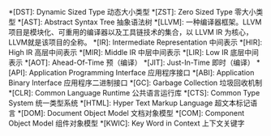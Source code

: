 *[DST]: Dynamic Sized Type 动态大小类型
*[ZST]: Zero Sized Type 零大小类型
*[AST]: Abstract Syntax Tree 抽象语法树
*[LLVM]: 一种编译器框架。LLVM 项目是模块化、可重用的编译器以及工具链技术的集合，以 LLVM IR 为核心，LLVM就是该项目的全称。
*[IR]: Intermediate Representation 中间表示
*[HIR]: High IR 高层中间表示
*[MIR]: Middle IR 中层中间表示
*[LIR]: Low IR 底层中间表示
*[AOT]: Ahead-Of-Time 预（编译）
*[JIT]: Just-In-Time 即时（编译）
*[API]: Application Programming Interface 应用程序接口
*[ABI]: Application Binary Interface 应用程序二进制接口
*[GC]: Garbage Collection 垃圾回收机制
*[CLR]: Common Language Runtime 公共语言运行库
*[CTS]: Common Type System 统一类型系统
*[HTML]: Hyper Text Markup Language 超文本标记语言
*[DOM]: Document Object Model 文档对象模型
*[COM]: Component Object Model 组件对象模型
*[KWIC]: Key Word in Context 上下文关键字